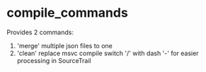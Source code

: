# compile_commands
Provides 2 commands:
1. 'merge' multiple json files to one
2. 'clean' replace msvc compile switch '/' with dash '-' for easier processing in SourceTrail
